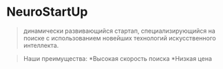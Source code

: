 
# NeuroStartUp 
>  динамически развивающийся стартап,
специализирующийся на поиске с использованием новейших
технологий искусственного интеллекта.

>Наши преимущества:
*Высокая скорость поиска
*Низкая цена

